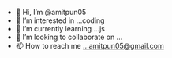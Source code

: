 - 👋 Hi, I’m @amitpun05
- 👀 I’m interested in ...coding 
- 🌱 I’m currently learning ...js
- 💞️ I’m looking to collaborate on ...
- 📫 How to reach me ...amitpun05@gmail.com

<!---
amitpun05/amitpun05 is a ✨ special ✨ repository because its `README.md` (this file) appears on your GitHub profile.
You can click the Preview link to take a look at your changes.
--->
